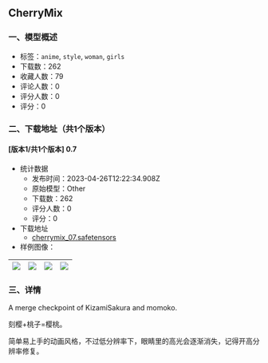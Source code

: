 ## CherryMix
### 一、模型概述

- 标签：`anime`, `style`, `woman`, `girls`
- 下载数：262
- 收藏人数：79
- 评论人数：0
- 评分人数：0
- 评分：0

### 二、下载地址（共1个版本）

#### [版本1/共1个版本] 0.7

- 统计数据
  - 发布时间：2023-04-26T12:22:34.908Z
  - 原始模型：Other
  - 下载数：262
  - 评分人数：0
  - 评分：0
- 下载地址
  - [cherrymix_07.safetensors](https://civitai.com/api/download/models/55852)
- 样例图像：

| <img src="https://image.civitai.com/xG1nkqKTMzGDvpLrqFT7WA/3afb9902-f3f6-4898-59f4-c1bf9a472200/width=450/605216.jpeg" /> | <img src="https://image.civitai.com/xG1nkqKTMzGDvpLrqFT7WA/b28416ec-ca1f-4dfb-abc2-087093e06600/width=450/605226.jpeg" /> | <img src="https://image.civitai.com/xG1nkqKTMzGDvpLrqFT7WA/13c07607-c0a0-4451-d399-dd4209df1900/width=450/605227.jpeg" /> | <img src="https://image.civitai.com/xG1nkqKTMzGDvpLrqFT7WA/9795dc69-ecb3-4449-2f1f-ad7040cfae00/width=450/605229.jpeg" /> |
| ---- | ---- | ---- | ---- |


### 三、详情
<p>A merge checkpoint of KizamiSakura and momoko.</p><p>刻樱+桃子=樱桃。</p><p>简单易上手的动画风格，不过低分辨率下，眼睛里的高光会逐渐消失，记得开高分辨率修复。</p>